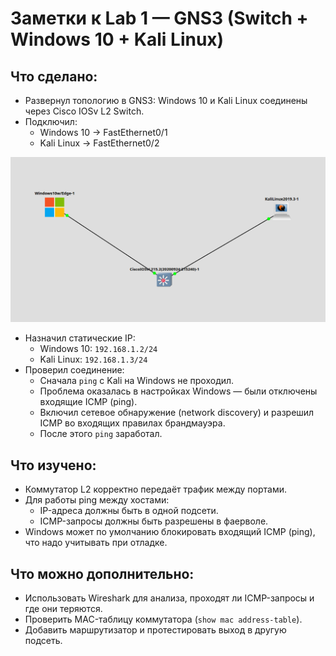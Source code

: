 # Заметки к Lab 1 — GNS3 (Switch + Windows 10 + Kali Linux)

## Что сделано:
- Развернул топологию в GNS3: Windows 10 и Kali Linux соединены через Cisco IOSv L2 Switch.
- Подключил:
  - Windows 10 → FastEthernet0/1
  - Kali Linux → FastEthernet0/2

![topology](images/topology.png)

- Назначил статические IP:
  - Windows 10: `192.168.1.2/24`
  - Kali Linux: `192.168.1.3/24`
- Проверил соединение:
  - Сначала `ping` с Kali на Windows не проходил.
  - Проблема оказалась в настройках Windows — были отключены входящие ICMP (ping).
  - Включил сетевое обнаружение (network discovery) и разрешил ICMP во входящих правилах брандмауэра.
  - После этого `ping` заработал.

## Что изучено:
- Коммутатор L2 корректно передаёт трафик между портами.
- Для работы ping между хостами:
  - IP-адреса должны быть в одной подсети.
  - ICMP-запросы должны быть разрешены в фаерволе.
- Windows может по умолчанию блокировать входящий ICMP (ping), что надо учитывать при отладке.

## Что можно дополнительно:
- Использовать Wireshark для анализа, проходят ли ICMP-запросы и где они теряются.
- Проверить MAC-таблицу коммутатора (`show mac address-table`).
- Добавить маршрутизатор и протестировать выход в другую подсеть.
